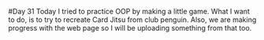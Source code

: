 #Day 31
Today I tried to practice OOP by making a little game.
What I want to do, is to try to recreate Card Jitsu from club penguin.
Also, we are making progress with the web page so I will be uploading something from that too.
